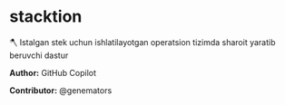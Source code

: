 # stacktion

🪓 Istalgan stek uchun ishlatilayotgan operatsion tizimda sharoit yaratib
beruvchi dastur

**Author:** GitHub Copilot

**Contributor:** @genemators
